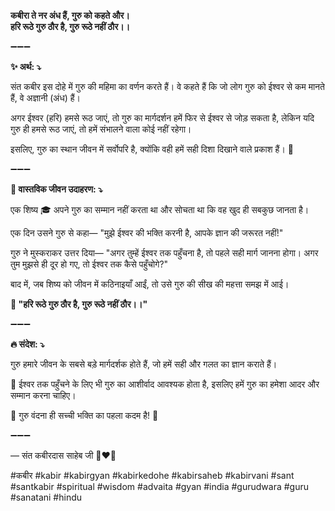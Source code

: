 **कबीरा ते नर अंध हैं, गुरु को कहते और।**\
**हरि रूठे गुरु ठौर है, गुरु रूठे नहीं ठौर।।**

➖➖➖

**✨ अर्थ: ⤵**

संत कबीर इस दोहे में गुरु की महिमा का वर्णन करते हैं। वे कहते हैं कि जो लोग गुरु को ईश्वर से कम मानते हैं, वे अज्ञानी (अंध) हैं।

अगर ईश्वर (हरि) हमसे रूठ जाएं, तो गुरु का मार्गदर्शन हमें फिर से ईश्वर से जोड़ सकता है, लेकिन यदि गुरु ही हमसे रूठ जाएं, तो हमें संभालने वाला कोई नहीं रहेगा।

इसलिए, गुरु का स्थान जीवन में सर्वोपरि है, क्योंकि वही हमें सही दिशा दिखाने वाले प्रकाश हैं। 🌟

➖➖➖

**🌾 वास्तविक जीवन उदाहरण: ⤵**

एक शिष्य 🎓 अपने गुरु का सम्मान नहीं करता था और सोचता था कि वह खुद ही सबकुछ जानता है।

एक दिन उसने गुरु से कहा— "मुझे ईश्वर की भक्ति करनी है, आपके ज्ञान की जरूरत नहीं!"

गुरु ने मुस्कराकर उत्तर दिया— "अगर तुम्हें ईश्वर तक पहुँचना है, तो पहले सही मार्ग जानना होगा। अगर तुम मुझसे ही दूर हो गए, तो ईश्वर तक कैसे पहुँचोगे?"

बाद में, जब शिष्य को जीवन में कठिनाइयाँ आईं, तो उसे गुरु की सीख की महत्ता समझ में आई।

**📜 "हरि रूठे गुरु ठौर है, गुरु रूठे नहीं ठौर।।"**

➖➖➖

**🔥 संदेश: ⤵**

गुरु हमारे जीवन के सबसे बड़े मार्गदर्शक होते हैं, जो हमें सही और गलत का ज्ञान कराते हैं।

🌿 ईश्वर तक पहुँचने के लिए भी गुरु का आशीर्वाद आवश्यक होता है, इसलिए हमें गुरु का हमेशा आदर और सम्मान करना चाहिए।

🙏 गुरु वंदना ही सच्ची भक्ति का पहला कदम है! 🌟

➖➖➖

— संत कबीरदास साहेब जी 🙏❤️💯

#कबीर #kabir #kabirgyan #kabirkedohe #kabirsaheb #kabirvani #sant #santkabir #spiritual #wisdom #advaita #gyan #india #gurudwara #guru #sanatani #hindu

